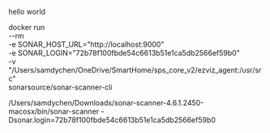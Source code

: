 hello world


docker run \
    --rm \
    -e SONAR_HOST_URL="http://localhost:9000" \
    -e SONAR_LOGIN="72b78f100fbde54c6613b51e1ca5db2566ef59b0" \
    -v "/Users/samdychen/OneDrive/SmartHome/sps_core_v2/ezviz_agent:/usr/src" \
    sonarsource/sonar-scanner-cli



/Users/samdychen/Downloads/sonar-scanner-4.6.1.2450-macosx/bin/sonar-scanner -Dsonar.login=72b78f100fbde54c6613b51e1ca5db2566ef59b0
